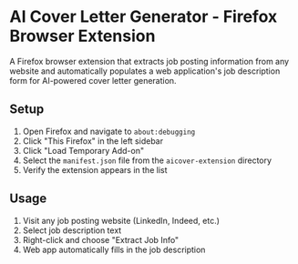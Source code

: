 # AI Cover Letter Generator - Firefox Browser Extension

A Firefox browser extension that extracts job posting information from any website and automatically populates a web application's job description form for AI-powered cover letter generation.

## Setup

1. Open Firefox and navigate to `about:debugging`
2. Click "This Firefox" in the left sidebar
3. Click "Load Temporary Add-on"
4. Select the `manifest.json` file from the `aicover-extension` directory
5. Verify the extension appears in the list

## Usage

1. Visit any job posting website (LinkedIn, Indeed, etc.)
2. Select job description text
3. Right-click and choose "Extract Job Info"
4. Web app automatically fills in the job description
